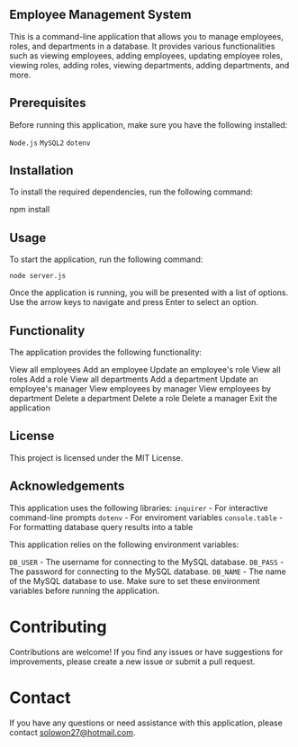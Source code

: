## Employee Management System
This is a command-line application that allows you to manage employees, roles, and departments in a database. It provides various functionalities such as viewing employees, adding employees, updating employee roles, viewing roles, adding roles, viewing departments, adding departments, and more.

## Prerequisites
Before running this application, make sure you have the following installed:

```Node.js```
```MySQL2```
```dotenv```
## Installation

To install the required dependencies, run the following command:

npm install
## Usage
To start the application, run the following command:

```node server.js```


Once the application is running, you will be presented with a list of options. Use the arrow keys to navigate and press Enter to select an option.

## Functionality
The application provides the following functionality:

View all employees
Add an employee
Update an employee's role
View all roles
Add a role
View all departments
Add a department
Update an employee's manager
View employees by manager
View employees by department
Delete a department
Delete a role
Delete a manager
Exit the application
## License
This project is licensed under the MIT License.

## Acknowledgements
This application uses the following libraries:
```inquirer``` - For interactive command-line prompts
```dotenv``` - For enviroment variables
```console.table``` - For formatting database query results into a table

This application relies on the following environment variables:

```DB_USER``` - The username for connecting to the MySQL database.
```DB_PASS``` - The password for connecting to the MySQL database.
```DB_NAME``` - The name of the MySQL database to use.
Make sure to set these environment variables before running the application.


# Contributing
Contributions are welcome! If you find any issues or have suggestions for improvements, please create a new issue or submit a pull request.


# Contact
If you have any questions or need assistance with this application, please contact solowon27@hotmail.com.